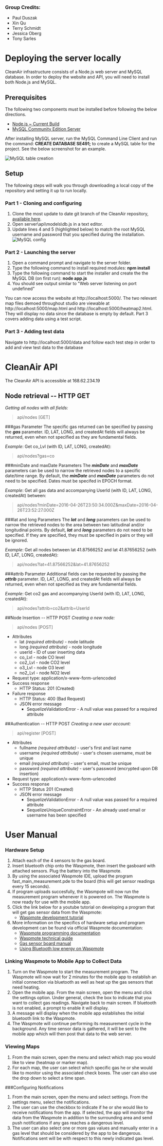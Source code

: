 ### Group Credits:
+ Paul Duszak
+ Xin Qu
+ Terry Schmidt
+ Jessica Oberg
+ Tony Sarles

# Deploying the server locally
CleanAir infrastructure consists of a Node.js web server and MySQL database. In order to deploy  the website and API, you will need to install both Node.js and MySQL.

## Prerequisites
The following two components must be installed before following the below directions.
 - [Node.js ~ Current Build](https://nodejs.org/en/)
 - [MySQL Community Edition Server](https://dev.mysql.com/downloads/installer/)

After installing MySQL server, run the MySQL Command Line Client and run the command: **CREATE DATABASE SE491;** to create a MySQL table for the project. See the below screenshot for an example.

![MySQL table creation](http://i.imgur.com/aOtxF8f.png)

## Setup
The following steps will walk you through downloading a local copy of the repository and setting it up to run locally.
### Part 1 - Cloning and configuring 
1. Clone the most update to date git branch of the CleanAir repository, [available here](https://github.com/SAREC-Lab/SEStudio-Environment).
2. Open server\api\models\db.js in a text editor.
3. Update lines 4 and 5 (highlighted below) to match the root MySQL username and password that you specified during the installation.
![MySQL config](http://i.imgur.com/cBvZiIQ.png)

### Part 2 - Launching the server
1. Open a command prompt and navigate to the server folder.
2. Type the following command to install required modules: **npm install** 
4. Type the following command to start the installer and create the the MySQL DB (on first run): **node app.js**
5. You should see output similar to "Web server listening on port undefined"

You can now access the website at http://localhost:5000/. The two relevant map files demoed throughout studio are viewable at http://localhost:5000/map.html and http://localhost:5000/heatmap2.html. They will display no data since the database is empty by default. Part 3 covers adding data using a test script.

### Part 3 - Adding test data
Navigate to  http://localhost:5000/data and follow each test step in order to add and view test data to the database



# CleanAir API
The CleanAir API is accessible at 168.62.234.19
## Node retrieval -- HTTP GET

*Getting all nodes with all fields:*
> api/nodes [GET]

###gas Parameter
The specific gas returned can be specified by passing the ***gas*** parameter. ID, LAT, LONG, and createdAt fields will always be returned, even when not specified as they are fundamental fields.

*Example*: Get co_Lvl (with ID, LAT, LONG, createdAt):
> api/nodes?gas=co


###minDate and maxDate Parameters
The ***minDate*** and ***maxDate*** parameters can be used to narrow the retrieved nodes to a specific date/time range. By default, the ***minDate*** and ***maxDate*** parameters do not need to be specified. Dates must be specifed in EPOCH format.

*Example*: Get all gas data and accompanying UserId (with ID, LAT, LONG, createdAt) between:
> api/nodes?minDate=2016-04-26T23:50:34.000Z&maxDate=2016-04-26T23:52:27.000Z


###lat and long Parameters
The ***lat*** and ***long*** parameters can be used to narrow the retrieved nodes to the area between two latitudinal and/or longitudinal points. By default, ***lat*** and ***long*** parameters do not need to be specified. If they are specified, they must be specified in pairs or they will be ignored.

*Example*: Get all nodes between lat 41.87566252 and lat 41.87656252 (with ID, LAT, LONG, createdAt):
> api/nodes?lat=41.87566252&lat=41.87656252


###attrib Parameter
Additional fields can be requested by passing the ***attrib*** parameter. ID, LAT, LONG, and createdAt fields will always be returned, even when not specified as they are fundamental fields.

*Example*: Get co2 gas and accompanying UserId (with ID, LAT, LONG, createdAt):
> api/nodes?attrib=co2&attrib=UserId


##Node Insertion -- HTTP POST
*Creating a new node:*
> api/nodes [POST]

+ Attributes
    + lat *(required attribute)* - node latitude
    + long *(required attribute)* - node longitude
    + userId - ID of user inserting data
    + co_Lvl - node CO level
    + co2_Lvl - node CO2 level
    + o3_Lvl - node O3 level
    + no2_Lvl - node NO2 level
+ Request type: application/x-www-form-urlencoded
+ Success response
	+  HTTP Status: 201 (Created)
+ Failure response
	+ HTTP Status: 400 (Bad Request)
	+ JSON error message
        + SequelizeValidationError - A null value was passed for a required attribute


##Authentication -- HTTP POST
*Creating a new user account:*
> api/register [POST]

+ Attributes
    + fullname *(required attribute)* - user's first and last name
    + username *(required attribute)* - user's chosen username, must be unique
    + email *(required attribute)* - user's email, must be unique
    + password *(required attribute)* - user's password (encrypted upon DB insertion)
+ Request type: application/x-www-form-urlencoded
+ Success response
    + HTTP Status 201 (Created)
    + JSON error message
        + SequelizeValidationError - A null value was passed for a required attribute
        + SequelizeUniqueConstraintError - An already used email or username has been specified
		
		
# User Manual

### Hardware Setup
1. Attach each of the 4 sensors to the gas board.
2. Insert bluetooth chip onto the Waspmote, then insert the gasboard with attached sensors.  Plug the battery into the Waspmote.
3. By using the associated Waspmote IDE, upload the program fast_main_measurement.pde to the board (this will get sensor readings every 15 seconds).
4. If program uploads succesfully, the Wasmpote will now run the measurement program whenever it is powered on.  The Waspmote is now ready for use with the mobile app.
5. Click the link below for a youtube tutorial on developing a program that will get gas sensor data from the Waspmote:
	- [Waspmote development tutorial](https://www.youtube.com/watch?v=zcsJBDPNhws&feature=youtu.be)
6. More information on the specifics of hardware setup and program development can be found via official Waspmote documentation:
	- [Waspmote programming documentation](http://www.libelium.com/development/waspmote/documentation/?cat=programming)
	- [Waspmote technical guide](http://www.libelium.com/development/waspmote/documentation/waspmote-technical-guide/)
	- [Gas sensor board manual](http://www.libelium.com/development/waspmote/documentation/gases-board-technical-guide/)
	- [Using Bluetooth low energy on Waspmote](http://www.libelium.com/development/waspmote/documentation/bluetooth-low-energy-networking-guide/)
	

### Linking Waspmote to Mobile App to Collect Data
1. Turn on the Waspmote to start the measurement program.  The Waspmote will now wait for 2 minutes for the mobile app to establish an initial connection via bluetooth as well as heat up the gas sensors that need heating.
2. Open the mobile app. From the main screen, open the menu and click the settings option.  Under general, check the box to indicate that you want to collect gas readings.  Navigate back to main screen.  If bluetooth is not enabled, a prompt to enable it will display.
3. A message will display when the mobile app establishes the initial bluetooth link to the Waspmote.
4. The Waspmote will continue performing its measurement cycle in the background. Any time sensor data is gathered, it will be sent to the mobile app which will then post that data to the web server.

### Viewing Maps
1. From the main screen, open the menu and select which map you would like to view (heatmap or marker map).
2. For each map, the user can select which specific gas he or she would like to monitor using the associated check boxes.  The user can also use the drop down to select a time span.

###Configuring Notifications
1. From the main screen, open the menu and select settings. From the settings menu, select the notifications.
2. The user can use the checkbox to indicate if he or she would like to receive notifications from the app. If selected, the app will monitor the data from the Waspmote in addition to the surrounding area and send push notifications if any gas reaches a dangerous level.
3. The user can also select one or more gas values and manually enter in a gas level that should be considered by the app to be dangerous.  Notifications sent will be with respect to this newly indicated gas level.
